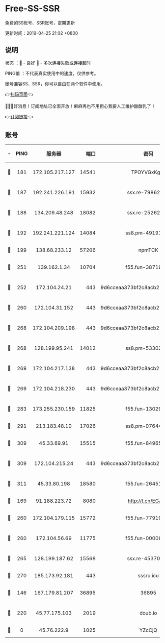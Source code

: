 # Free-SS-SSR

免费的SS账号、SSR账号，定期更新

更新时间：2019-04-25 21:02 +0800

## 说明

状态     ：🙂 - 良好 🙁 - 多次连接失败或连接超时

PING值   ：不代表真实使用中的速度，仅供参考。

账号兼容SS、SSR，你可以自由在两个软件中使用。

👉[扫码页面](https://liesauer.github.io/Free-SS-SSR/)👈

🎉🎉🎉好消息！订阅地址已全面开放！麻麻再也不用担心我要人工维护酸酸乳了！

👉[订阅链接](https://www.liesauer.net/yogurt/subscribe?ACCESS_TOKEN=DAYxR3mMaZAsaqUb)👈

## 账号

|-|PING|服务器|端口|密码|加密方式|区域|
|:----:|:----:|:-----:|-----:|:----:|:----:|:----:|
|🙂|181|172.105.217.127|14541|TPOYVGxKglpi|aes-256-cfb|JP|
|🙂|187|192.241.226.191|15932|ssx.re-79862247|aes-256-cfb|US|
|🙂|188|134.209.48.248|18082|ssx.re-25262818|aes-256-cfb|US|
|🙂|192|192.241.221.124|14084|ss8.pm-49191647|aes-256-cfb|US|
|🙂|199|138.68.233.12|57206|npmTCK|rc4-md5|US|
|🙂|251|139.162.1.34|10704|f55.fun-38719730|aes-256-cfb|SG|
|🙂|252|172.104.24.21|443|9d6cceaa373bf2c8acb22e60b6a58be6|aes-256-cfb|US|
|🙂|260|172.104.31.152|443|9d6cceaa373bf2c8acb22e60b6a58be6|aes-256-cfb|US|
|🙂|268|172.104.209.198|443|9d6cceaa373bf2c8acb22e60b6a58be6|aes-256-cfb|US|
|🙂|268|128.199.95.241|14012|ss8.pm-53302333|aes-256-cfb|SG|
|🙂|269|172.104.217.138|443|9d6cceaa373bf2c8acb22e60b6a58be6|aes-256-cfb|US|
|🙂|269|172.104.218.230|443|9d6cceaa373bf2c8acb22e60b6a58be6|aes-256-cfb|US|
|🙂|283|173.255.230.159|11825|f55.fun-13029345|aes-256-cfb|US|
|🙂|291|213.183.48.10|17026|ss8.pm-07644658|rc4-md5|RU|
|🙂|309|45.33.69.91|15515|f55.fun-84965804|aes-256-cfb|US|
|🙂|309|172.104.215.24|443|9d6cceaa373bf2c8acb22e60b6a58be6|aes-256-cfb|US|
|🙂|311|45.33.80.198|18580|f55.fun-26451739|aes-256-cfb|US|
|🙂|169|91.188.223.72|8080|http://t.cn/EGJIyrl|rc4-md5|RU|
|🙂|260|172.104.179.115|15772|f55.fun-77919425|aes-256-cfb|SG|
|🙂|260|172.104.56.69|11775|f55.fun-00006496|aes-256-cfb|SG|
|🙂|265|128.199.187.62|15568|ssx.re-45370226|aes-256-cfb|SG|
|🙂|270|185.173.92.181|443|sssru.icu|rc4-md5|RU|
|🙁|146|167.179.81.207|36895|36895|aes-256-cfb|JP|
|🙁|220|45.77.175.103|2019|doub.io|aes-128-ctr|SG|
|🙁|0|45.76.222.9|1025|YZcCjQ|rc4-md5|JP|
